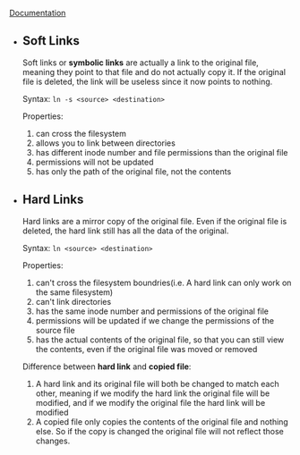 [Documentation](https://ostechnix.com/explaining-soft-link-and-hard-link-in-linux-with-examples/)
- ## Soft Links
	Soft links or **symbolic links** are actually a link to the original file, meaning they point to that file and do not actually copy it.
	If the original file is deleted, the link will be useless since it now points to nothing.
 
	Syntax:
		`ln -s <source> <destination>`
  
	Properties:
	1. can cross the filesystem
	2. allows you to link between directories
	3. has different inode number and file permissions than the original file
	4. permissions will not be updated
	5. has only the path of the original file, not the contents
- ## Hard Links
	Hard links are a mirror copy of the original file. Even if the original file is deleted, the hard link still has all the data of the original.

	Syntax:
		`ln <source> <destination>`

	Properties:
	1. can't cross the filesystem boundries(i.e. A hard link can only work on the same filesystem)
	2. can't link directories
	3. has the same inode number and permissions of the original file
	4. permissions will be updated if we change the permissions of the source file
	5. has the actual contents of the original file, so that you can still view the contents, even if the original file was moved or removed
 
	Difference between **hard link** and **copied file**:
	1.  A hard link and its original file will both be changed to match each other, meaning if we modify the hard link the original file will be modified, and if we modify the original file the hard link will be modified
	2. A copied file only copies the contents of the original file and nothing else. So if the copy is changed the original file will not reflect those changes.
 
	